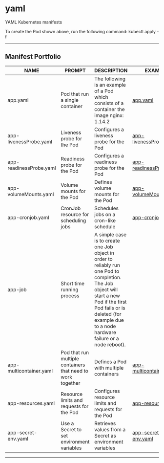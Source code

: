 # yaml
YAML Kubernetes manifests

 To create the Pod shown above, run the following command: 
 kubectl apply -f <link to a file>
 
---

## Manifest Portfolio

| NAME               | PROMPT                                              | DESCRIPTION                                                 | EXAMPLE                                              |
|-------------------------|-----------------------------------------------------|-------------------------------------------------------------|------------------------------------------------------|
| app.yaml                | Pod that run a single container                 | The following is an example of a Pod which consists of a container the image nginx: 1.14.2 | [app.yaml](https://github.com/gena460/yaml/blob/main/app.yaml)                |
| app-livenessProbe.yaml  | Liveness probe for the Pod                           | Configures a liveness probe for the Pod                    | [app-livenessProbe.yaml](https://github.com/dereban25/generate_manifest_k8s/blob/main/app-livenessProbe.yaml)  |
| app-readinessProbe.yaml | Readiness probe for the Pod                          | Configures a readiness probe for the Pod                   | [app-readinessProbe.yaml](https://github.com/dereban25/generate_manifest_k8s/blob/main/app-readinessProbe.yaml) |
| app-volumeMounts.yaml   | Volume mounts for the Pod                            | Defines volume mounts for the Pod                          | [app-volumeMounts.yaml](https://github.com/dereban25/generate_manifest_k8s/blob/main/app-volumeMounts.yaml)   |
| app-cronjob.yaml        | CronJob resource for scheduling jobs                  | Schedules jobs on a cron-like schedule                      | [app-cronjob.yaml](https://github.com/dereban25/generate_manifest_k8s/blob/main/app-cronjob.yaml)        |
| app-job | Short time running process | A simple case is to create one Job object in order to reliably run one Pod to completion. The Job object will start a new Pod if the first Pod fails or is deleted (for example due to a node hardware failure or a node reboot).
| app-multicontainer.yaml | Pod that run multiple containers that need to work together                         | Defines a Pod with multiple containers                      | [app-multicontainer.yaml](https://github.com/dereban25/generate_manifest_k8s/blob/main/app-multicontainer.yaml) |
| app-resources.yaml      | Resource limits and requests for the Pod             | Configures resource limits and requests for the Pod        | [app-resources.yaml](https://github.com/dereban25/generate_manifest_k8s/blob/main/app-resources.yaml)      |
| app-secret-env.yaml     | Use a Secret to set environment variables            | Retrieves values from a Secret as environment variables    | [app-secret-env.yaml](https://github.com/dereban25/generate_manifest_k8s/blob/main/app-secret-env.yaml)    |

---

